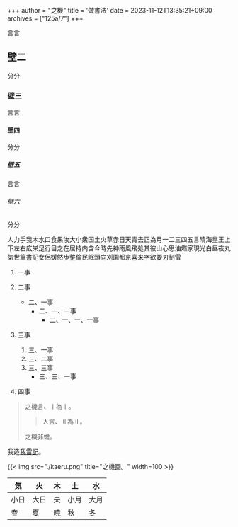 +++
author = "之機"
title = '做書法'
date = 2023-11-12T13:35:21+09:00
archives = ["125a/7"]
+++

言言
## 壁二
分分
### 壁三
言言
#### 壁四
分分
##### 壁五
言言
###### 壁六
分分

人力手我木水口食果汝大小衆国土火草赤日天青去正為月一二三四五言晴海皇王上下左右広栄足行目之在居持内含今時先神雨風飛処其彼山心思油燃家現光白昼夜丸気世筆書記女侶媛然歩整倫民眠頭向刈園都京喜来字欲要刃制雷

1. 一事
1. 二事
    * 二、一事
        * 二、一、一事
            * 二、一、一、一事
            
1. 三事
    1. 三、一事
    1. 三、二事
    1. 三、三事
        * 三、三、一事
1. 四事

>之機言、〡為〡。
>>人言、〢為〢。
>
>之機非蟾。

我造[我雷記](https://kaeru2193.net)。

{{< img src="./kaeru.png" title="之機画。" width=100 >}}

|気|火|木|土|水|
|--|--|--|--|--|
|小日|大日|央|小月|大月|
|春|夏|暁|秋|冬|